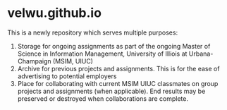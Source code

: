 # velwu.github.io

This is a newly repository which serves multiple purposes:
1. Storage for ongoing assignments as part of the ongoing Master of Science in Information Management, University of Illiois at Urbana-Champaign (MSIM, UIUC)
2. Archive for previous projects and assignments. This is for the ease of advertising to potential employers
3. Place for collaborating with current MSIM UIUC classmates on group projects and assignments (when applicable). End results may be preserved or destroyed when collaborations are complete.

